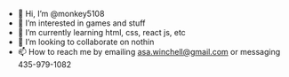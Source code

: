 - 👋 Hi, I’m @monkey5108
- 👀 I’m interested in games and stuff
- 🌱 I’m currently learning html, css, react js, etc
- 💞️ I’m looking to collaborate on nothin
- 📫 How to reach me by emailing asa.winchell@gmail.com or messaging 435-979-1082

<!---
monkey5108/monkey5108 is a ✨ special ✨ repository because its `README.md` (this file) appears on your GitHub profile.
You can click the Preview link to take a look at your changes.
--->
